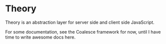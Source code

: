 Theory
==========
Theory is an abstraction layer for server side and client side JavaScript.

For some documentation, see the Coalesce framework for now, until I have time to write awesome docs here.